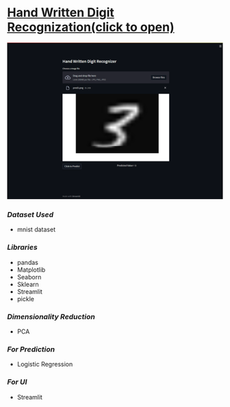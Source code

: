 # <a href="https://share.streamlit.io/zain-18/hand-written-digit-recognization/main/app.py">Hand Written Digit Recognization(click to open)</a>
 
<img src="https://github.com/zain-18/Hand-written-digit-recognization/blob/main/UI.png"/>

### *Dataset Used* ###
* mnist dataset

### *Libraries* ###
 * pandas
 * Matplotlib
 * Seaborn
 * Sklearn
 * Streamlit
 * pickle
 
 ### *Dimensionality Reduction* ###
* PCA

### *For Prediction* ###
* Logistic Regression


### *For UI* ###
* Streamlit
 
